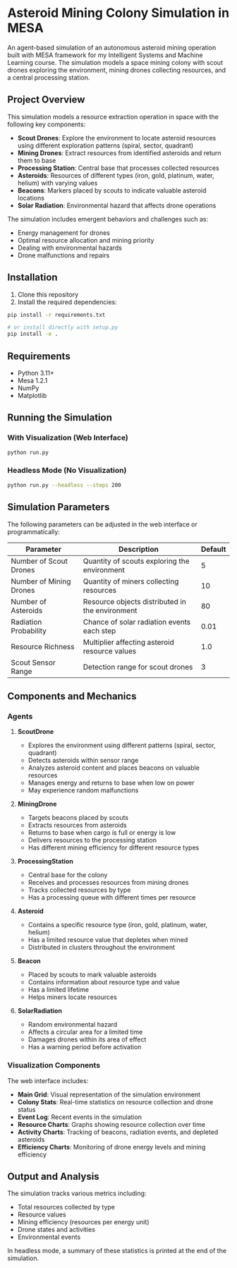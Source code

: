 # Asteroid Mining Colony Simulation in MESA

An agent-based simulation of an autonomous asteroid mining operation built with MESA framework for my Intelligent Systems and Machine Learning course. The simulation models a space mining colony with scout drones exploring the environment, mining drones collecting resources, and a central processing station.

## Project Overview

This simulation models a resource extraction operation in space with the following key components:

- **Scout Drones**: Explore the environment to locate asteroid resources using different exploration patterns (spiral, sector, quadrant)
- **Mining Drones**: Extract resources from identified asteroids and return them to base
- **Processing Station**: Central base that processes collected resources
- **Asteroids**: Resources of different types (iron, gold, platinum, water, helium) with varying values
- **Beacons**: Markers placed by scouts to indicate valuable asteroid locations
- **Solar Radiation**: Environmental hazard that affects drone operations

The simulation includes emergent behaviors and challenges such as:
- Energy management for drones
- Optimal resource allocation and mining priority
- Dealing with environmental hazards
- Drone malfunctions and repairs

## Installation

1. Clone this repository
2. Install the required dependencies:

```bash
pip install -r requirements.txt

# or install directly with setup.py
pip install -e .
```
## Requirements

- Python 3.11+
- Mesa 1.2.1
- NumPy
- Matplotlib

## Running the Simulation

### With Visualization (Web Interface)

```bash
python run.py
```

### Headless Mode (No Visualization)

```bash
python run.py --headless --steps 200
```

## Simulation Parameters

The following parameters can be adjusted in the web interface or programmatically:

| Parameter | Description | Default |
|-----------|-------------|---------|
| Number of Scout Drones | Quantity of scouts exploring the environment | 5 |
| Number of Mining Drones | Quantity of miners collecting resources | 10 |
| Number of Asteroids | Resource objects distributed in the environment | 80 |
| Radiation Probability | Chance of solar radiation events each step | 0.01 |
| Resource Richness | Multiplier affecting asteroid resource values | 1.0 |
| Scout Sensor Range | Detection range for scout drones | 3 |

## Components and Mechanics

### Agents

1. **ScoutDrone**
   - Explores the environment using different patterns (spiral, sector, quadrant)
   - Detects asteroids within sensor range
   - Analyzes asteroid content and places beacons on valuable resources
   - Manages energy and returns to base when low on power
   - May experience random malfunctions

2. **MiningDrone**
   - Targets beacons placed by scouts
   - Extracts resources from asteroids
   - Returns to base when cargo is full or energy is low
   - Delivers resources to the processing station
   - Has different mining efficiency for different resource types

3. **ProcessingStation**
   - Central base for the colony
   - Receives and processes resources from mining drones
   - Tracks collected resources by type
   - Has a processing queue with different times per resource

4. **Asteroid**
   - Contains a specific resource type (iron, gold, platinum, water, helium)
   - Has a limited resource value that depletes when mined
   - Distributed in clusters throughout the environment

5. **Beacon**
   - Placed by scouts to mark valuable asteroids
   - Contains information about resource type and value
   - Has a limited lifetime
   - Helps miners locate resources

6. **SolarRadiation**
   - Random environmental hazard
   - Affects a circular area for a limited time
   - Damages drones within its area of effect
   - Has a warning period before activation

### Visualization Components

The web interface includes:
- **Main Grid**: Visual representation of the simulation environment
- **Colony Stats**: Real-time statistics on resource collection and drone status
- **Event Log**: Recent events in the simulation
- **Resource Charts**: Graphs showing resource collection over time
- **Activity Charts**: Tracking of beacons, radiation events, and depleted asteroids
- **Efficiency Charts**: Monitoring of drone energy levels and mining efficiency

## Output and Analysis

The simulation tracks various metrics including:
- Total resources collected by type
- Resource values
- Mining efficiency (resources per energy unit)
- Drone states and activities
- Environmental events

In headless mode, a summary of these statistics is printed at the end of the simulation.

